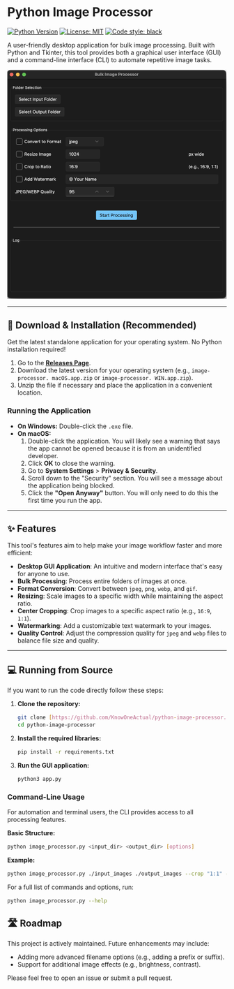 # Python Image Processor

[![Python Version](https://img.shields.io/badge/python-3.6+-blue.svg)](https://www.python.org/downloads/)
[![License: MIT](https://img.shields.io/badge/License-MIT-yellow.svg)](https://opensource.org/licenses/MIT)
[![Code style: black](https://img.shields.io/badge/code%20style-black-000000.svg)](https://github.com/psf/black)

A user-friendly desktop application for bulk image processing. Built with Python and Tkinter, this tool provides both a graphical user interface (GUI) and a command-line interface (CLI) to automate repetitive image tasks.

![Image Processor GUI Screenshot](docs/gui-screenshot.jpg)

---

## 🚀 Download & Installation (Recommended)

Get the latest standalone application for your operating system. No Python installation required!

1.  Go to the [**Releases Page**](https://github.com/KnowOneActual/python-image-processor/releases).
2.  Download the latest version for your operating system (e.g., `image-processor. macOS.app.zip` or `image-processor. WIN.app.zip`).
3.  Unzip the file if necessary and place the application in a convenient location.

### Running the Application

* **On Windows:** Double-click the `.exe` file.
* **On macOS:**
    1.  Double-click the application. You will likely see a warning that says the app cannot be opened because it is from an unidentified developer.
    2.  Click **OK** to close the warning.
    3.  Go to **System Settings** > **Privacy & Security**.
    4.  Scroll down to the "Security" section. You will see a message about the application being blocked.
    5.  Click the **"Open Anyway"** button. You will only need to do this the first time you run the app.
---

## ✨ Features

This tool's features aim to help make your image workflow faster and more efficient:

* **Desktop GUI Application**: An intuitive and modern interface that's easy for anyone to use.
* **Bulk Processing**: Process entire folders of images at once.
* **Format Conversion**: Convert between `jpeg`, `png`, `webp`, and `gif`.
* **Resizing**: Scale images to a specific width while maintaining the aspect ratio.
* **Center Cropping**: Crop images to a specific aspect ratio (e.g., `16:9`, `1:1`).
* **Watermarking**: Add a customizable text watermark to your images.
* **Quality Control**: Adjust the compression quality for `jpeg` and `webp` files to balance file size and quality.

---


## 💻 Running from Source

If you want to run the code directly follow these steps:

1.  **Clone the repository:**
    ```bash
    git clone [https://github.com/KnowOneActual/python-image-processor.git](https://github.com/KnowOneActual/python-image-processor.git)
    cd python-image-processor
    ```
2.  **Install the required libraries:**
    ```bash
    pip install -r requirements.txt
    ```
3.  **Run the GUI application:**
    ```bash
    python3 app.py
    ```


### Command-Line Usage

For automation and terminal users, the CLI provides access to all processing features.

**Basic Structure:**
```bash
python image_processor.py <input_dir> <output_dir> [options]
````

**Example:**

```bash
python image_processor.py ./input_images ./output_images --crop "1:1" --width 1080 --format jpeg
```

For a full list of commands and options, run:

```bash
python image_processor.py --help
```

## 🛣️ Roadmap

This project is actively maintained. Future enhancements may include:

  * Adding more advanced filename options (e.g., adding a prefix or suffix).
  * Support for additional image effects (e.g., brightness, contrast).
 
 Please feel free to open an issue or submit a pull request.
